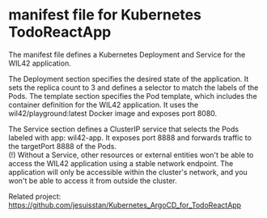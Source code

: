 # manifest file for Kubernetes TodoReactApp

The manifest file defines a Kubernetes Deployment and Service for the WIL42 application.

The Deployment section specifies the desired state of the application. It sets the replica count to 3 and defines a selector to match the labels of the Pods. The template section specifies the Pod template, which includes the container definition for the WIL42 application. It uses the wil42/playground:latest Docker image and exposes port 8080.

The Service section defines a ClusterIP service that selects the Pods labeled with app: wil42-app. It exposes port 8888 and forwards traffic to the targetPort 8888 of the Pods.\
(!) Without a Service, other resources or external entities won't be able to access the WIL42 application using a stable network endpoint. The application will only be accessible within the cluster's network, and you won't be able to access it from outside the cluster.

Related project: https://github.com/jesuisstan/Kubernetes_ArgoCD_for_TodoReactApp
